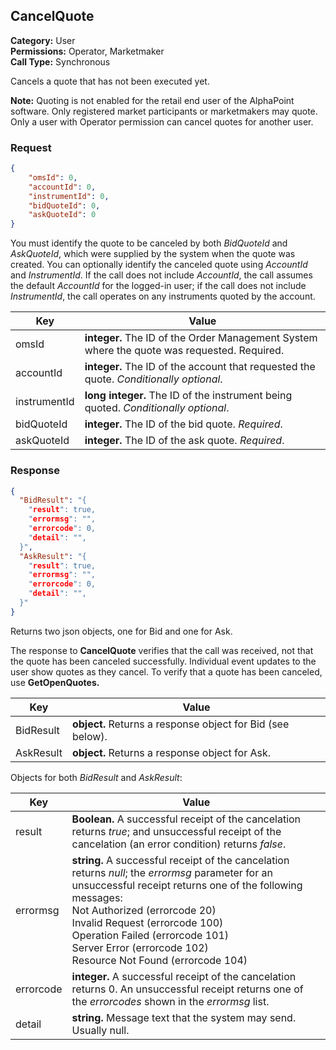 ## CancelQuote

**Category:** User<br />
**Permissions:** Operator, Marketmaker<br />
**Call Type:** Synchronous

Cancels a quote that has not been executed yet.

<aside class="notice"><strong>Note:</strong> Quoting is not enabled for the retail end user of the AlphaPoint software. Only registered market participants or marketmakers may quote. Only a user with Operator permission can cancel quotes for another user.</aside>

### Request

```json
{
    "omsId": 0,
    "accountId": 0,
    "instrumentId": 0,
    "bidQuoteId": 0,
    "askQuoteId": 0
}
```

You must identify the quote to be canceled by both *BidQuoteId* and *AskQuoteId*, which were supplied by the system when the quote was created. You can optionally identify the canceled quote using *AccountId* and *InstrumentId*. If the call does not include *AccountId*, the call assumes the default *AccountId* for the logged-in user; if the call does not include *InstrumentId*, the call operates on any instruments quoted by the account.

| Key          | Value                                                        |
| ------------ | ------------------------------------------------------------ |
| omsId        | **integer.** The ID of the Order Management System where the quote was requested. Required. |
| accountId    | **integer.** The ID of the account that requested the quote. *Conditionally optional*. |
| instrumentId | **long integer.** The ID of the instrument being quoted. *Conditionally optional*. |
| bidQuoteId   | **integer.** The ID of the bid quote. *Required*.            |
| askQuoteId   | **integer.** The ID of the ask quote. *Required*.            |

### Response

```json
{
  "BidResult": "{
    "result": true,
    "errormsg": "",
    "errorcode": 0,
    "detail": "",
  }",
  "AskResult": "{
    "result": true,
    "errormsg": "",
    "errorcode": 0,
    "detail": "",
  }"
}
```

Returns two json objects, one for Bid and one for Ask.

The response to **CancelQuote** verifies that the call was received, not that the quote has been canceled successfully. Individual event updates to the user show quotes as they cancel. To verify that a quote has been canceled, use **GetOpenQuotes.**

| Key       | Value                                                      |
| --------- | ---------------------------------------------------------- |
| BidResult | **object.** Returns a response object for Bid (see below). |
| AskResult | **object.** Returns a response object for Ask.             |

Objects for both *BidResult* and *AskResult*:

| Key       | Value                                                        |
| --------- | ------------------------------------------------------------ |
| result    | **Boolean.** A successful receipt of the cancelation returns *true*; and unsuccessful receipt of the cancelation (an error condition) returns *false*. |
| errormsg  | **string.** A successful receipt of the cancelation returns *null*; the *errormsg* parameter for an unsuccessful receipt returns one of the following messages:<br />Not Authorized (errorcode 20)<br />Invalid Request (errorcode 100)<br />Operation Failed (errorcode 101)<br />Server Error (errorcode 102)<br />Resource Not Found (errorcode 104) |
| errorcode | **integer.** A successful receipt of the cancelation returns 0. An unsuccessful receipt returns one of the *errorcodes* shown in the *errormsg* list. |
| detail    | **string.** Message text that the system may send. Usually null. |


